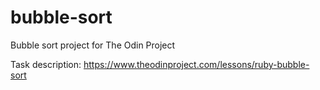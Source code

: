 # bubble-sort

Bubble sort project for The Odin Project

Task description:
https://www.theodinproject.com/lessons/ruby-bubble-sort